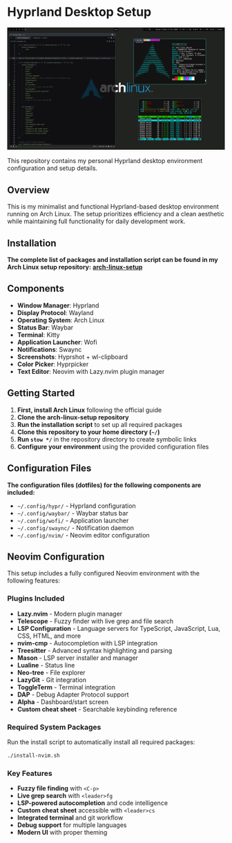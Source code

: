# Hyprland Desktop Setup

![My Wayland Desktop Setup](/images/configs.png)

This repository contains my personal Hyprland desktop environment configuration and setup details.

## Overview

This is my minimalist and functional Hyprland-based desktop environment running on Arch Linux. The setup prioritizes efficiency and a clean aesthetic while maintaining full functionality for daily development work.

## Installation

**The complete list of packages and installation script can be found in my Arch Linux setup repository:**
**[arch-linux-setup](https://github.com/max8989/arch-linux-setup)**

## Components

- **Window Manager**: Hyprland
- **Display Protocol**: Wayland
- **Operating System**: Arch Linux
- **Status Bar**: Waybar
- **Terminal**: Kitty
- **Application Launcher**: Wofi
- **Notifications**: Swaync
- **Screenshots**: Hyprshot + wl-clipboard
- **Color Picker**: Hyprpicker
- **Text Editor**: Neovim with Lazy.nvim plugin manager

## Getting Started

1. **First, install Arch Linux** following the official guide
2. **Clone the arch-linux-setup repository**
3. **Run the installation script** to set up all required packages
4. **Clone this repository to your home directory (`~/`)**
5. **Run `stow */`** in the repository directory to create symbolic links
6. **Configure your environment** using the provided configuration files

## Configuration Files

**The configuration files (dotfiles) for the following components are included:**

- `~/.config/hypr/` - Hyprland configuration
- `~/.config/waybar/` - Waybar status bar
- `~/.config/wofi/` - Application launcher
- `~/.config/swaync/` - Notification daemon
- `~/.config/nvim/` - Neovim editor configuration

## Neovim Configuration

This setup includes a fully configured Neovim environment with the following features:

### Plugins Included
- **Lazy.nvim** - Modern plugin manager
- **Telescope** - Fuzzy finder with live grep and file search
- **LSP Configuration** - Language servers for TypeScript, JavaScript, Lua, CSS, HTML, and more
- **nvim-cmp** - Autocompletion with LSP integration
- **Treesitter** - Advanced syntax highlighting and parsing
- **Mason** - LSP server installer and manager
- **Lualine** - Status line
- **Neo-tree** - File explorer
- **LazyGit** - Git integration
- **ToggleTerm** - Terminal integration
- **DAP** - Debug Adapter Protocol support
- **Alpha** - Dashboard/start screen
- **Custom cheat sheet** - Searchable keybinding reference

### Required System Packages
Run the install script to automatically install all required packages:
```bash
./install-nvim.sh
```

### Key Features
- **Fuzzy file finding** with `<C-p>`
- **Live grep search** with `<leader>fg`
- **LSP-powered autocompletion** and code intelligence
- **Custom cheat sheet** accessible with `<leader>cs`
- **Integrated terminal** and git workflow
- **Debug support** for multiple languages
- **Modern UI** with proper theming
